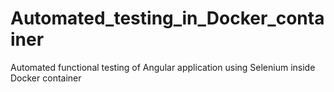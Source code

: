 # Automated_testing_in_Docker_container
Automated functional testing of Angular application using Selenium inside Docker container
